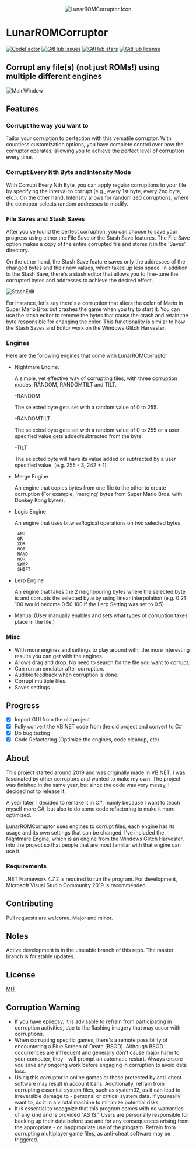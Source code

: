 <p align="center">
    <img src="static/images/icon.png" alt="LunarROMCorruptor Icon" />
</p>

# LunarROMCorruptor

[![CodeFactor](https://www.codefactor.io/repository/github/lloyd99901/lunarromcorruptor/badge)](https://www.codefactor.io/repository/github/lloyd99901/lunarromcorruptor)
[![GitHub issues](https://img.shields.io/github/issues/lloyd99901/LunarROMCorruptor)](https://github.com/lloyd99901/LunarROMCorruptor/issues)
[![GitHub stars](https://img.shields.io/github/stars/lloyd99901/LunarROMCorruptor)](https://github.com/lloyd99901/LunarROMCorruptor/stargazers)
[![GitHub license](https://img.shields.io/github/license/lloyd99901/LunarROMCorruptor)](https://github.com/lloyd99901/LunarROMCorruptor/blob/master/LICENSE)

## Corrupt any file(s) (not just ROMs!) using multiple different engines

![MainWindow](https://raw.githubusercontent.com/lloyd99901/LunarROMCorruptor/master/static/images/MainInterface.png)

## Features

### Corrupt the way **you** want to
Tailor your corruption to perfection with this versatile corruptor. With countless customization options, you have complete control over how the corruptor operates, allowing you to achieve the perfect level of corruption every time.

### Corrupt Every Nth Byte and Intensity Mode
With Corrupt Every Nth Byte, you can apply regular corruptions to your file by specifying the interval to corrupt (e.g., every 1st byte, every 2nd byte, etc.). On the other hand, Intensity allows for randomized corruptions, where the corruptor selects random addresses to modify.

### File Saves and Stash Saves
After you've found the perfect corruption, you can choose to save your progress using either the File Save or the Stash Save features. The File Save option makes a copy of the entire corrupted file and stores it in the 'Saves' directory.

On the other hand, the Stash Save feature saves only the addresses of the changed bytes and their new values, which takes up less space. In addition to the Stash Save, there's a stash editor that allows you to fine-tune the corrupted bytes and addresses to achieve the desired effect.

![StashEdit](https://raw.githubusercontent.com/lloyd99901/LunarROMCorruptor/master/static/images/StashEdit.png)

For instance, let's say there's a corruption that alters the color of Mario in Super Mario Bros but crashes the game when you try to start it. You can use the stash editor to remove the bytes that cause the crash and retain the byte responsible for changing the color. This functionality is similar to how the Stash Saves and Editor work on the Windows Glitch Harvester.

### Engines
Here are the following engines that come with LunarROMCorruptor
 - Nightmare Engine:

   A simple, yet effective way of corrupting files, with three corruption modes: RANDOM, RANDOMTILT and TILT.

    -RANDOM

     The selected byte gets set with a random value of 0 to 255.

    -RANDOMTILT

     The selected byte gets set with a random value of 0 to 255 or a user specified value gets added/subtracted from the byte.

    -TILT

     The selected byte will have its value added or subtracted by a user specified value. (e.g. 255 - 3, 242 + 1)

 - Merge Engine

   An engine that copies bytes from one file to the other to create corruption (For example, 'merging' bytes from Super Mario Bros. with Donkey Kong bytes).
 - Logic Engine

   An engine that uses bitwise/logical operations on two selected bytes.
   
        AND
        OR
        XOR
        NOT
        NAND
        NOR
        SWAP
        SHIFT
   
 - Lerp Engine

   An engine that takes the 2 neighbouring bytes where the selected byte is and corrupts the selected byte by using linear interpolation
   (e.g. 0 21 100 would become 0 50 100 if the Lerp Setting was set to 0.5)
 - Manual (User manually enables and sets what types of corruption takes place in the file.)

### Misc
- With more engines and settings to play around with, the more interesting results you can get with the engines.
- Allows drag and drop. No need to search for the file you want to corrupt.
- Can run an emulator after corruption.
- Audible feedback when corruption is done.
- Corrupt multiple files.
- Saves settings

## Progress
- [x] Import GUI from the old project
- [x] Fully convert the VB.NET code from the old project and convert to C#
- [x] Do bug testing
- [x] Code Refactoring (Optimize the engines, code cleanup, etc)

## About
This project started around 2019 and was originally made in VB.NET. I was fascinated by other corruptors and wanted to make my own. The project was finished in the same year, but since the code was very messy, I decided not to release it.

A year later, I decided to remake it in C#, mainly because I want to teach myself more C#, but also to do some code refactoring to make it more optimized.

LunarROMCorruptor uses engines to corrupt files, each engine has its usage and its own settings that can be changed.
I've included the Nightmare Engine, which is an engine from the Windows Glitch Harvester, into the project so that people that are most familiar with that engine can use it.

### Requirements
.NET Framework 4.7.2 is required to run the program.
For development, Microsoft Visual Studio Community 2019 is recommended.
## Contributing
Pull requests are welcome. Major and minor.
## Notes
Active development is in the unstable branch of this repo. The master branch is for stable updates.

## License
[MIT](https://choosealicense.com/licenses/mit/)

## Corruption Warning
- If you have epilepsy, it is advisable to refrain from participating in corruption activities, due to the flashing imagery that may occur with corruptions.
- When corrupting specific games, there's a remote possibility of encountering a Blue Screen of Death (BSOD). Although BSOD occurrences are infrequent and generally don't cause major harm to your computer, they - will prompt an automatic restart. Always ensure you save any ongoing work before engaging in corruption to avoid data loss.
- Using this corruptor in online games or those protected by anti-cheat software may result in account bans. Additionally, refrain from corrupting essential system files, such as system32, as it can lead to irreversible damage to - personal or critical system data. If you really want to, do it in a virutal machine to minimize potential risks.
- It is essential to recognize that this program comes with no warranties of any kind and is provided "AS IS." Users are personally responsible for backing up their data before use and for any consequences arising from the appropriate - or inappropriate use of the program. Refrain from corrupting multiplayer game files, as anti-cheat software may be triggered.